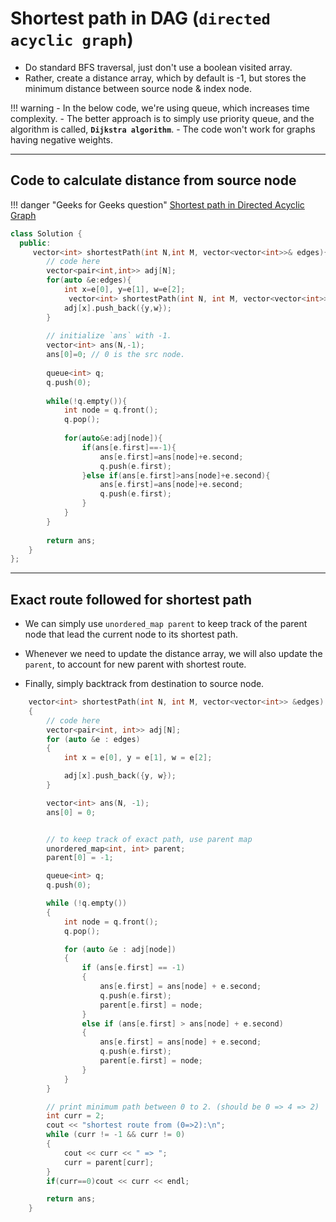 # Shortest path in DAG (`directed acyclic graph`)

- Do standard BFS traversal, just don't use a boolean visited array.
- Rather, create a distance array, which by default is -1, but stores the minimum distance between source node & index node.

!!! warning
    - In the below code, we're using queue, which increases time complexity.
    - The better approach is to simply use priority queue, and the algorithm is called, **`Dijkstra algorithm`**.
    - The code won't work for graphs having negative weights.

---

## Code to calculate distance from source node

!!! danger "Geeks for Geeks question"
    <a href="https://www.geeksforgeeks.org/problems/shortest-path-in-undirected-graph/1" target="_blank">Shortest path in Directed Acyclic Graph
</a>

```cpp
class Solution {
  public:
     vector<int> shortestPath(int N,int M, vector<vector<int>>& edges){
        // code here
        vector<pair<int,int>> adj[N];
        for(auto &e:edges){
            int x=e[0], y=e[1], w=e[2];
             vector<int> shortestPath(int N, int M, vector<vector<int>> &edges)
            adj[x].push_back({y,w});
        }
        
        // initialize `ans` with -1.
        vector<int> ans(N,-1);
        ans[0]=0; // 0 is the src node.
        
        queue<int> q;
        q.push(0);
        
        while(!q.empty()){
            int node = q.front();
            q.pop();
            
            for(auto&e:adj[node]){
                if(ans[e.first]==-1){
                    ans[e.first]=ans[node]+e.second;
                    q.push(e.first);
                }else if(ans[e.first]>ans[node]+e.second){
                    ans[e.first]=ans[node]+e.second;
                    q.push(e.first);
                }
            }
        }
        
        return ans;
    }
};
```

---

## Exact  route followed for shortest path

- We can simply use `unordered_map parent` to keep track of the parent node that lead the current node to its shortest path.

- Whenever we need to update the distance array, we will also update the `parent`, to account for new parent with shortest route.

- Finally, simply backtrack from destination to source node.


```cpp
    vector<int> shortestPath(int N, int M, vector<vector<int>> &edges)
    {
        // code here
        vector<pair<int, int>> adj[N];
        for (auto &e : edges)
        {
            int x = e[0], y = e[1], w = e[2];

            adj[x].push_back({y, w});
        }

        vector<int> ans(N, -1);
        ans[0] = 0;


        // to keep track of exact path, use parent map
        unordered_map<int, int> parent;
        parent[0] = -1;

        queue<int> q;
        q.push(0);

        while (!q.empty())
        {
            int node = q.front();
            q.pop();

            for (auto &e : adj[node])
            {
                if (ans[e.first] == -1)
                {
                    ans[e.first] = ans[node] + e.second;
                    q.push(e.first);
                    parent[e.first] = node;
                }
                else if (ans[e.first] > ans[node] + e.second)
                {
                    ans[e.first] = ans[node] + e.second;
                    q.push(e.first);
                    parent[e.first] = node;
                }
            }
        }

        // print minimum path between 0 to 2. (should be 0 => 4 => 2)
        int curr = 2;
        cout << "shortest route from (0=>2):\n";
        while (curr != -1 && curr != 0)
        {
            cout << curr << " => ";
            curr = parent[curr];
        }
        if(curr==0)cout << curr << endl;

        return ans;
    }
```
